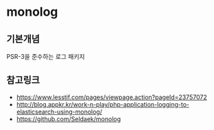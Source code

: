 # monolog
## 기본개념
PSR-3을 준수하는 로그 패키지

## 참고링크
* https://www.lesstif.com/pages/viewpage.action?pageId=23757072
* http://blog.appkr.kr/work-n-play/php-application-logging-to-elasticsearch-using-monolog/
* https://github.com/Seldaek/monolog